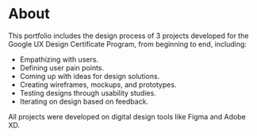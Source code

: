 # About
This portfolio includes the design process of 3 projects developed for the Google UX Design Certificate Program, from beginning to end, including:

* Empathizing with users.
* Defining user pain points.
* Coming up with ideas for design solutions.
* Creating wireframes, mockups, and prototypes.
* Testing designs through usability studies.
* Iterating on design based on feedback. 

All projects were developed on digital design tools like Figma and Adobe XD.

